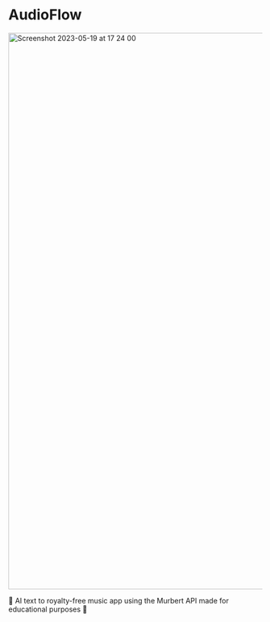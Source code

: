 # AudioFlow

<img width="1105" alt="Screenshot 2023-05-19 at 17 24 00" src="https://github.com/aespo22/AudioFlow/assets/113534388/57d3b3af-57ef-4887-a657-3de6d30d839f">



🎹 AI text to royalty-free music app using the Murbert API made for educational purposes 💽

